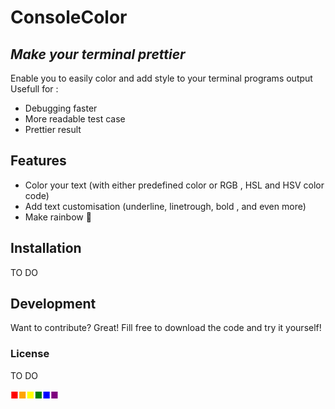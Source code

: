 # ConsoleColor
## _Make your terminal prettier_


Enable you to easily color and add style to your terminal programs output
Usefull for :
- Debugging faster
- More readable test case
- Prettier result

## Features

- Color your text (with either predefined color or RGB , HSL and HSV color code)
- Add text customisation (underline, linetrough, bold , and even more)
- Make rainbow 🌈

## Installation

TO DO

## Development

Want to contribute? Great!
Fill free to download the code and try it yourself!

### License

TO DO

<span style="color:red;">■</span><span style="color:orange;">■</span><span style="color:yellow;">■</span><span style="color:green;">■</span><span style="color:blue;">■</span><span style="color:purple;">■</span>
